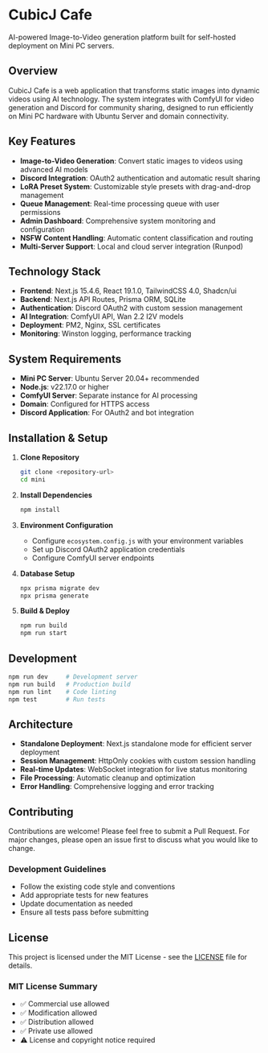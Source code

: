 # CubicJ Cafe

AI-powered Image-to-Video generation platform built for self-hosted deployment on Mini PC servers.

## Overview

CubicJ Cafe is a web application that transforms static images into dynamic videos using AI technology. The system integrates with ComfyUI for video generation and Discord for community sharing, designed to run efficiently on Mini PC hardware with Ubuntu Server and domain connectivity.

## Key Features

- **Image-to-Video Generation**: Convert static images to videos using advanced AI models
- **Discord Integration**: OAuth2 authentication and automatic result sharing
- **LoRA Preset System**: Customizable style presets with drag-and-drop management
- **Queue Management**: Real-time processing queue with user permissions
- **Admin Dashboard**: Comprehensive system monitoring and configuration
- **NSFW Content Handling**: Automatic content classification and routing
- **Multi-Server Support**: Local and cloud server integration (Runpod)

## Technology Stack

- **Frontend**: Next.js 15.4.6, React 19.1.0, TailwindCSS 4.0, Shadcn/ui
- **Backend**: Next.js API Routes, Prisma ORM, SQLite
- **Authentication**: Discord OAuth2 with custom session management  
- **AI Integration**: ComfyUI API, Wan 2.2 I2V models
- **Deployment**: PM2, Nginx, SSL certificates
- **Monitoring**: Winston logging, performance tracking

## System Requirements

- **Mini PC Server**: Ubuntu Server 20.04+ recommended
- **Node.js**: v22.17.0 or higher
- **ComfyUI Server**: Separate instance for AI processing
- **Domain**: Configured for HTTPS access
- **Discord Application**: For OAuth2 and bot integration

## Installation & Setup

1. **Clone Repository**
   ```bash
   git clone <repository-url>
   cd mini
   ```

2. **Install Dependencies**
   ```bash
   npm install
   ```

3. **Environment Configuration**
   - Configure `ecosystem.config.js` with your environment variables
   - Set up Discord OAuth2 application credentials
   - Configure ComfyUI server endpoints

4. **Database Setup**
   ```bash
   npx prisma migrate dev
   npx prisma generate
   ```

5. **Build & Deploy**
   ```bash
   npm run build
   npm run start
   ```

## Development

```bash
npm run dev     # Development server
npm run build   # Production build  
npm run lint    # Code linting
npm test        # Run tests
```

## Architecture

- **Standalone Deployment**: Next.js standalone mode for efficient server deployment
- **Session Management**: HttpOnly cookies with custom session handling
- **Real-time Updates**: WebSocket integration for live status monitoring
- **File Processing**: Automatic cleanup and optimization
- **Error Handling**: Comprehensive logging and error tracking

## Contributing

Contributions are welcome! Please feel free to submit a Pull Request. For major changes, please open an issue first to discuss what you would like to change.

### Development Guidelines
- Follow the existing code style and conventions
- Add appropriate tests for new features
- Update documentation as needed
- Ensure all tests pass before submitting

## License

This project is licensed under the MIT License - see the [LICENSE](LICENSE) file for details.

### MIT License Summary
- ✅ Commercial use allowed
- ✅ Modification allowed  
- ✅ Distribution allowed
- ✅ Private use allowed
- ⚠️ License and copyright notice required
